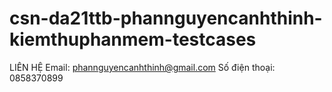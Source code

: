 ﻿# csn-da21ttb-phannguyencanhthinh-kiemthuphanmem-testcases

LIÊN HỆ
Email: phannguyencanhthinh@gmail.com
Số điện thoại: 0858370899
